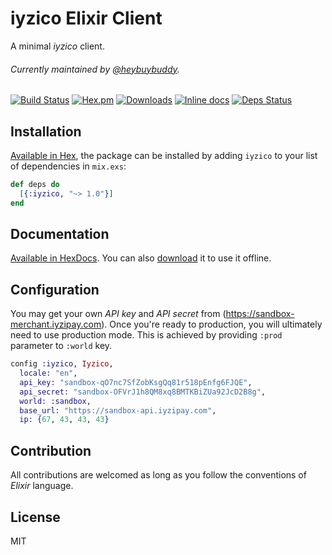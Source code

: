 # iyzico Elixir Client

A minimal *iyzico* client.

###### Currently maintained by [@heybuybuddy](https://github.com/heybuybuddy/).

[![Build Status](https://travis-ci.org/Chatatata/iyzico.svg?branch=master)](https://travis-ci.org/Chatatata/iyzico)
[![Hex.pm](https://img.shields.io/hexpm/v/iyzico.svg)](https://hex.pm/packages/iyzico)
[![Downloads](https://img.shields.io/hexpm/dt/iyzico.svg)](https://hex.pm/packages/iyzico)
[![Inline docs](http://inch-ci.org/github/Chatatata/iyzico.svg)](http://inch-ci.org/github/Chatatata/iyzico)
[![Deps Status](https://beta.hexfaktor.org/badge/all/github/Chatatata/iyzico.svg)](https://beta.hexfaktor.org/github/Chatatata/iyzico)

## Installation

[Available in Hex](https://hex.pm/packages/iyzico), the package can be installed
by adding `iyzico` to your list of dependencies in `mix.exs`:

```elixir
def deps do
  [{:iyzico, "~> 1.0"}]
end
```

## Documentation

[Available in HexDocs](https://hexdocs.pm/iyzico/).
You can also [download](https://repo.hex.pm/docs/iyzico-1.3.0.tar.gz) it to use it offline.

## Configuration

You may get your own *API key* and *API secret* from (https://sandbox-merchant.iyzipay.com).
Once you're ready to production, you will ultimately need to use production mode.
This is achieved by providing `:prod` parameter to `:world` key.

```elixir
config :iyzico, Iyzico,
  locale: "en",
  api_key: "sandbox-qO7nc7SfZobKsgQq81r518pEnfg6FJQE",
  api_secret: "sandbox-OFVrJ1h8QM8xq8BMTKBiZUa92JcD2B8g",
  world: :sandbox,
  base_url: "https://sandbox-api.iyzipay.com",
  ip: {67, 43, 43, 43}
```

## Contribution

All contributions are welcomed as long as you follow the conventions of *Elixir* language.

## License

MIT
